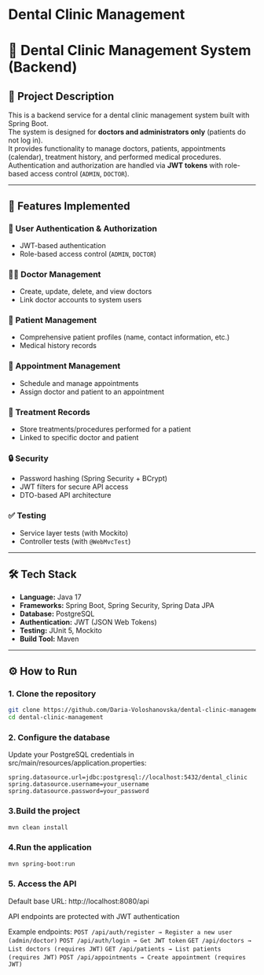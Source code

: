 # Dental Clinic Management

# 🦷 Dental Clinic Management System (Backend)

## 📌 Project Description

This is a backend service for a dental clinic management system built with Spring Boot.  
The system is designed for **doctors and administrators only** (patients do not log in).  
It provides functionality to manage doctors, patients, appointments (calendar), treatment history, and performed medical
procedures.  
Authentication and authorization are handled via **JWT tokens** with role-based access control (`ADMIN`, `DOCTOR`).

---

## 🚀 Features Implemented

### 🔐 User Authentication & Authorization

- JWT-based authentication
- Role-based access control (`ADMIN`, `DOCTOR`)

### 👨‍⚕️ Doctor Management

- Create, update, delete, and view doctors
- Link doctor accounts to system users

### 👥 Patient Management

- Comprehensive patient profiles (name, contact information, etc.)
- Medical history records

### 📅 Appointment Management

- Schedule and manage appointments
- Assign doctor and patient to an appointment

### 🦷 Treatment Records

- Store treatments/procedures performed for a patient
- Linked to specific doctor and patient

### 🔒 Security

- Password hashing (Spring Security + BCrypt)
- JWT filters for secure API access
- DTO-based API architecture

### ✅ Testing

- Service layer tests (with Mockito)
- Controller tests (with `@WebMvcTest`)

---

## 🛠 Tech Stack

- **Language:** Java 17
- **Frameworks:** Spring Boot, Spring Security, Spring Data JPA
- **Database:** PostgreSQL
- **Authentication:** JWT (JSON Web Tokens)
- **Testing:** JUnit 5, Mockito
- **Build Tool:** Maven

---

## ⚙️ How to Run

### 1. Clone the repository

```bash
git clone https://github.com/Daria-Voloshanovska/dental-clinic-management.git
cd dental-clinic-management
````

### 2. Configure the database

Update your PostgreSQL credentials in src/main/resources/application.properties:

`spring.datasource.url=jdbc:postgresql://localhost:5432/dental_clinic`
`spring.datasource.username=your_username`
`spring.datasource.password=your_password`

### 3.Build the project

```bash
mvn clean install
```

### 4.Run the application

```bash
mvn spring-boot:run
```

### 5. Access the API

Default base URL: http://localhost:8080/api

API endpoints are protected with JWT authentication

Example endpoints:
`POST /api/auth/register → Register a new user (admin/doctor)`
`POST /api/auth/login → Get JWT token`
`GET /api/doctors → List doctors (requires JWT)`
`GET /api/patients → List patients (requires JWT)`
`POST /api/appointments → Create appointment (requires JWT)`
